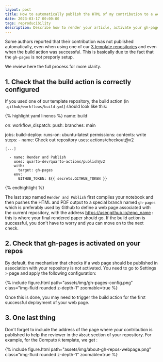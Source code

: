 ```yaml
---
layout: post
title: How to automatically publish the HTML of my contribution to a website?
date: 2023-03-17 00:00:00
tags: reproducibility
description: Describe how to render your article, activate your gh-page and publish your contribution online
---
```



Some authors reported that their contribution was not published automatically, even when using one of our [3 template repositories](/repos) and even when the build action was successful. This is basically due to the fact that the `gh-pages` is not preporly setup.

We review here the full process for more clarity.

## 1. Check that the build action is correctly configured

If you used one of our template repository, the build action (in `.github/workflows/build.yml`) should look like this:



{% highlight yaml linenos %}
name: build

on:
  workflow_dispatch:
  push:
    branches: main

jobs:
  build-deploy:
    runs-on: ubuntu-latest
    permissions:
      contents: write
    steps:
      - name: Check out repository
        uses: actions/checkout@v2

    [...]

      - name: Render and Publish
        uses: quarto-dev/quarto-actions/publish@v2
        with:
          target: gh-pages
        env:
          GITHUB_TOKEN: ${{ secrets.GITHUB_TOKEN }}

{% endhighlight %}

The last step named `Render and Publish` first compiles your notebook and then pushes the HTML and PDF output to a special branch named `gh-pages` which is preferably used by Github to define a web page associated with the current repository, with the address https://user.github.io/repo_name : this is where your final rendered paper should go. If the build action is successful, you don't have to worry and you can move on to the next check.

## 2. Check that gh-pages is activated on your repos

By default, the mechanism that checks if a web page should be published in association with your repository is not activated. You need to go to Settings > page and apply the following configuration:

<div class="row mt-3">
    <div class="col-sm mt-3 mt-md-0">
        {% include figure.html path="assets/img/gh-pages-config.png" class="img-fluid rounded z-depth-1" zoomable=true %}
    </div>
</div>

Once this is done, you may need to trigger the build action for the first successful deployment of your web page.

## 3. One last thing

Don't forget to include the address of the page where your contribution is published to help the reviewer in the `About` section of your repository. For example, for the Computo `R` template, we get :

<div class="row mt-3">
    <div class="col-sm mt-3 mt-md-0">
        {% include figure.html path="assets/img/about-gh-repos-webpage.png" class="img-fluid rounded z-depth-1" zoomable=true %}
    </div>
</div>
